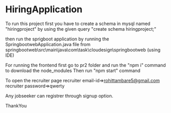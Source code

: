 # HiringApplication
To run this project first you have to create a schema in mysql named "hiringproject" by using the given query "create schema hiringproject;"

then run the sprigboot application by running the SpringbootwebApplication.java file from  springbootweb\src\main\java\com\task\cloudesign\springbootweb (using IDE)

For running the frontend  first go to pr2 folder and run the "npm i" command to download the node_modules 
Then run "npm start" command 

To open the recruiter page
recruiter email-id=>rohittambare5@gmail.com
recruiter password=>qwerty

Any jobseeker can registrer through signup option.

ThankYou
